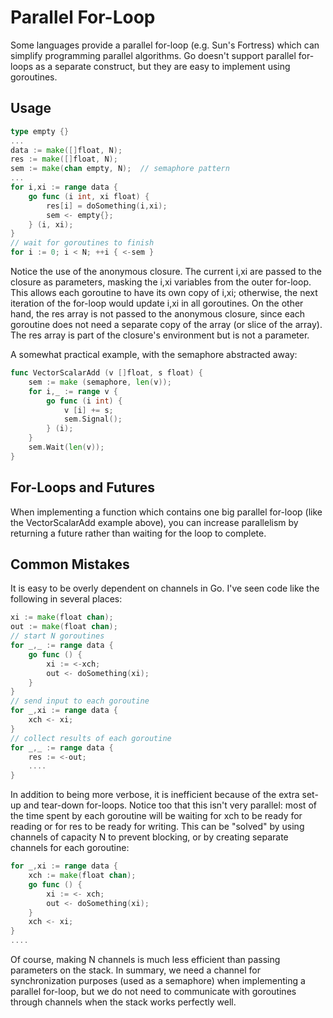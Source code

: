 # Parallel For-Loop


Some languages provide a parallel for-loop (e.g. Sun's Fortress) which can simplify programming parallel algorithms.  Go doesn't support parallel for-loops as a separate construct, but they are easy to implement using goroutines.

## Usage


```go
type empty {}
...
data := make([]float, N);
res := make([]float, N);
sem := make(chan empty, N);  // semaphore pattern
...
for i,xi := range data {
    go func (i int, xi float) {
        res[i] = doSomething(i,xi);
        sem <- empty{};
    } (i, xi);
}
// wait for goroutines to finish
for i := 0; i < N; ++i { <-sem }
```

Notice the use of the anonymous closure.  The current i,xi are passed to the closure as parameters, masking the i,xi variables from the outer for-loop.  This allows each goroutine to have its own copy of i,xi; otherwise, the next iteration of the for-loop would update i,xi in all goroutines. On the other hand, the res array is not passed to the anonymous closure, since each goroutine does not need a separate copy of the array (or slice of the array).  The res array is part of the closure's environment but is not a parameter.

A somewhat practical example, with the semaphore abstracted away:
```go
func VectorScalarAdd (v []float, s float) {
    sem := make (semaphore, len(v));
    for i,_ := range v {
        go func (i int) {
            v [i] += s;
            sem.Signal();
        } (i);
    }
    sem.Wait(len(v));
}
```
## For-Loops and Futures

When implementing a function which contains one big parallel for-loop (like the VectorScalarAdd example above), you can increase parallelism by returning a future rather than waiting for the loop to complete.

## Common Mistakes

It is easy to be overly dependent on channels in Go.  I've seen code like the following in several places:
```go
xi := make(float chan);
out := make(float chan);
// start N goroutines
for _,_ := range data {
    go func () {
        xi := <-xch;
        out <- doSomething(xi);
    }
}
// send input to each goroutine
for _,xi := range data {
    xch <- xi;
}
// collect results of each goroutine
for _,_ := range data {
    res := <-out;
    ....
}
```
In addition to being more verbose, it is inefficient because of the extra set-up and tear-down for-loops.  Notice too that this isn't very parallel: most of the time spent by each goroutine will be waiting for xch to be ready for reading or for res to be ready for writing.  This can be "solved" by using channels of capacity N to prevent blocking, or by creating separate channels for each goroutine:

```go
for _,xi := range data {
    xch := make(float chan);
    go func () {
        xi := <- xch;
        out <- doSomething(xi);
    }
    xch <- xi;
}
....
```
Of course, making N channels is much less efficient than passing parameters on the stack.  In summary, we need a channel for synchronization purposes (used as a semaphore) when implementing a parallel for-loop, but we do not need to communicate with goroutines through channels when the stack works perfectly well.
